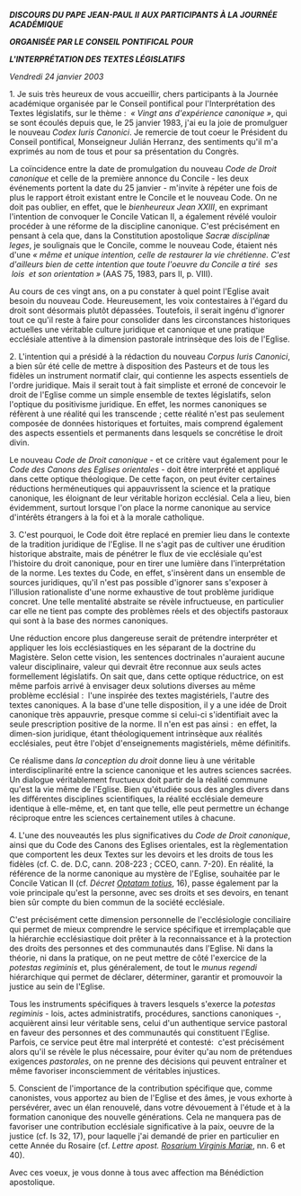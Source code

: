 ***DISCOURS DU PAPE JEAN-PAUL II*** ***AUX PARTICIPANTS À LA JOURNÉE ACADÉMIQUE***

***ORGANISÉE PAR LE CONSEIL PONTIFICAL POUR***

***L'INTERPRÉTATION DES TEXTES LÉGISLATIFS***

*Vendredi 24 janvier 2003*

1. Je suis très heureux de vous accueillir, chers participants à la Journée académique organisée par le Conseil pontifical pour l'Interprétation des Textes législatifs, sur le thème :  *« *Vingt ans d'expérience canonique* »*, qui se sont écoulés depuis que, le 25 janvier 1983, j'ai eu la joie de promulguer le nouveau *Codex Iuris Canonici*. Je remercie de tout coeur le Président du Conseil pontifical, Monseigneur Julián Herranz, des sentiments qu'il m'a exprimés au nom de tous et pour sa présentation du Congrès.

La coïncidence entre la date de promulgation du nouveau *Code de Droit canonique* et celle de la première annonce du Concile - les deux événements portent la date du 25 janvier - m'invite à répéter une fois de plus le rapport étroit existant entre le Concile et le nouveau Code. On ne doit pas oublier, en effet, que le *bienheureux Jean XXIII*, en exprimant l'intention de convoquer le Concile Vatican II, a également révélé vouloir procéder à une réforme de la discipline canonique. C'est précisément en pensant à cela que, dans la Constitution apostolique *Sacræ disciplinæ leges*, je soulignais que le Concile, comme le nouveau Code, étaient nés d'une *« *même et unique intention, celle de restaurer la vie chrétienne. C'est d'ailleurs bien de cette intention que toute l'oeuvre du Concile a tiré  ses  lois  et son orientation* »* (AAS 75, 1983, pars II, p. VIII).

Au cours de ces vingt ans, on a pu constater à quel point l'Eglise avait besoin du nouveau Code. Heureusement, les voix contestaires à l'égard du droit sont désormais plutôt dépassées. Toutefois, il serait ingénu d'ignorer tout ce qu'il reste à faire pour consolider dans les circonstances historiques actuelles une véritable culture juridique et canonique et une pratique ecclésiale attentive à la dimension pastorale intrinsèque des lois de l'Eglise.

2. L'intention qui a présidé à la rédaction du nouveau *Corpus Iuris Canonici*, a bien sûr été celle de mettre à disposition des Pasteurs et de tous les fidèles un instrument normatif clair, qui contienne les aspects essentiels de l'ordre juridique. Mais il serait tout à fait simpliste et erroné de concevoir le droit de l'Eglise comme un simple ensemble de textes législatifs, selon l'optique du positivisme juridique. En effet, les normes canoniques se réfèrent à une réalité qui les transcende ; cette réalité n'est pas seulement composée de données historiques et fortuites, mais comprend également des aspects essentiels et permanents dans lesquels se concrétise le droit divin.

Le nouveau *Code de Droit canonique* - et ce critère vaut également pour le *Code des Canons des Eglises orientales* - doit être interprété et appliqué dans cette optique théologique. De cette façon, on peut éviter certaines réductions herméneutiques qui appauvrissent la science et la pratique canonique, les éloignant de leur véritable horizon ecclésial. Cela a lieu, bien évidemment, surtout lorsque l'on place la norme canonique au service d'intérêts étrangers à la foi et à la morale catholique.

3. C'est pourquoi, le Code doit être replacé en premier lieu dans le contexte de la tradition juridique de l'Eglise. Il ne s'agit pas de cultiver une érudition historique abstraite, mais de pénétrer le flux de vie ecclésiale qu'est l'histoire du droit canonique, pour en tirer une lumière dans l'interprétation de la norme. Les textes du Code, en effet, s'insèrent dans un ensemble de sources juridiques, qu'il n'est pas possible d'ignorer sans s'exposer à l'illusion rationaliste d'une norme exhaustive de tout problème juridique concret. Une telle mentalité abstraite se révèle infructueuse, en particulier car elle ne tient pas compte des problèmes réels et des objectifs pastoraux qui sont à la base des normes canoniques.

Une réduction encore plus dangereuse serait de prétendre interpréter et appliquer les lois ecclésiastiques en les séparant de la doctrine du Magistère. Selon cette vision, les sentences doctrinales n'auraient aucune valeur disciplinaire, valeur qui devrait être reconnue aux seuls actes formellement législatifs. On sait que, dans cette optique réductrice, on est même parfois arrivé à envisager deux solutions diverses au même problème ecclésial :  l'une inspirée des textes magistériels, l'autre des textes canoniques. A la base d'une telle disposition, il y a une idée de Droit canonique très appauvrie, presque comme si celui-ci s'identifiait avec la seule prescription positive de la norme. Il n'en est pas ainsi :  en effet, la dimen-sion juridique, étant théologiquement intrinsèque aux réalités ecclésiales, peut être l'objet d'enseignements magistériels, même définitifs.

Ce réalisme dans *la conception du droit* donne lieu à une véritable interdisciplinarité entre la science canonique et les autres sciences sacrées. Un dialogue véritablement fructueux doit partir de la réalité commune qu'est la vie même de l'Eglise. Bien qu'étudiée sous des angles divers dans les différentes disciplines scientifiques, la réalité ecclésiale demeure identique à elle-même, et, en tant que telle, elle peut permettre un échange réciproque entre les sciences certainement utiles à chacune.

4. L'une des nouveautés les plus significatives du *Code de Droit canonique*, ainsi que du Code des Canons des Eglises orientales, est la règlementation que comportent les deux Textes sur les devoirs et les droits de tous les fidèles (cf. C. de. D.C, cann. 208-223 ; CCEO, cann. 7-20). En réalité, la référence de la norme canonique au mystère de l'Eglise, souhaitée par le Concile Vatican II (cf. *Décret [Optatam totius](http://localhost/archive/hist_councils/ii_vatican_council/documents/vat-ii_decree_19651028_optatam-totius_fr.html)*, 16), passe également par la voie principale qu'est la personne, avec ses droits et ses devoirs, en tenant bien sûr compte du bien commun de la société ecclésiale.

C'est précisément cette dimension personnelle de l'ecclésiologie conciliaire qui permet de mieux comprendre le service spécifique et irremplaçable que la hiérarchie ecclésiastique doit prêter à la reconnaissance et à la protection des droits des personnes et des communautés dans l'Eglise. Ni dans la théorie, ni dans la pratique, on ne peut mettre de côté l'exercice de la *potestas regiminis* et, plus généralement, de tout le *munus regendi* hiérarchique qui permet de déclarer, déterminer, garantir et promouvoir la justice au sein de l'Eglise.

Tous les instruments spécifiques à travers lesquels s'exerce la *potestas regiminis* - lois, actes administratifs, procédures, sanctions canoniques -, acquièrent ainsi leur véritable sens, celui d'un authentique service pastoral en faveur des personnes et des communautés qui constituent l'Eglise. Parfois, ce service peut être mal interprété et contesté:  c'est précisément alors qu'il se révèle le plus nécessaire, pour éviter qu'au nom de prétendues exigences *pastorales*, on ne prenne des décisions qui peuvent entraîner et même favoriser inconsciemment de véritables injustices.

5. Conscient de l'importance de la contribution spécifique que, comme canonistes, vous apportez au bien de l'Eglise et des âmes, je vous exhorte à persévérer, avec un élan renouvelé, dans votre dévouement à l'étude et à la formation canonique des nouvelle générations. Cela ne manquera pas de favoriser une contribution ecclésiale significative à la paix, oeuvre de la justice (cf. Is 32, 17), pour laquelle j'ai demandé de prier en particulier en cette Année du Rosaire (cf. *Lettre apost.* *[Rosarium Virginis Mariæ](/content/john-paul-ii/fr/apost_letters/documents/hf_jp-ii_apl_20021016_rosarium-virginis-mariae.html)*, nn. 6 et 40).

Avec ces voeux, je vous donne à tous avec affection ma Bénédiction apostolique.